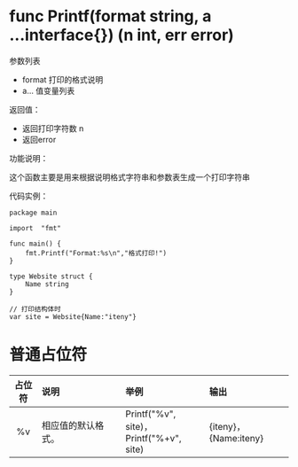 
# func Printf(format string, a ...interface{}) (n int, err error)

参数列表

- format 打印的格式说明 
- a... 值变量列表

返回值：

- 返回打印字符数 n
- 返回error

功能说明：

这个函数主要是用来根据说明格式字符串和参数表生成一个打印字符串

代码实例：

 	package main
	
	import 	"fmt"
		
	func main() {
		fmt.Printf("Format:%s\n","格式打印!")
	}
```
type Website struct {
    Name string
}

// 打印结构体时
var site = Website{Name:"iteny"}
```
# 普通占位符
<table>
	<thead>
	<tr>
		<th align="center" width="10%">占位符</th>
		<th align="left" width="30%">说明</th>
		<th align="left" width="30%">举例</th>
		<th align="left" width="30%">输出</th>
	</tr>
	</thead>
	<tbody>
	<tr>
		<td align="center">%v</td>
		<td align="left">相应值的默认格式。</td>
		<td align="left">Printf("%v", site)，Printf("%+v", site)</td>
		<td align="left">{iteny}，{Name:iteny}</td>
	</tr>
	</tbody>
</table>                         

